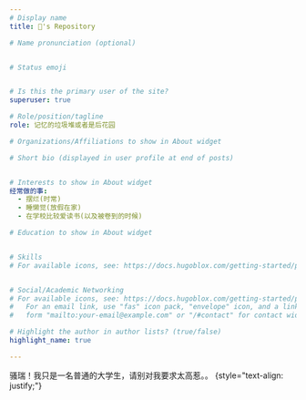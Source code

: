 ```yaml
---
# Display name
title: 🐑's Repository

# Name pronunciation (optional)


# Status emoji


# Is this the primary user of the site?
superuser: true

# Role/position/tagline
role: 记忆的垃圾堆或者是后花园

# Organizations/Affiliations to show in About widget

# Short bio (displayed in user profile at end of posts)


# Interests to show in About widget
经常做的事:
  - 摆烂(时常)
  - 睡懒觉(放假在家)
  - 在学校比较爱读书(以及被卷到的时候)

# Education to show in About widget


# Skills
# For available icons, see: https://docs.hugoblox.com/getting-started/page-builder/#icons


# Social/Academic Networking
# For available icons, see: https://docs.hugoblox.com/getting-started/page-builder/#icons
#   For an email link, use "fas" icon pack, "envelope" icon, and a link in the
#   form "mailto:your-email@example.com" or "/#contact" for contact widget.

# Highlight the author in author lists? (true/false)
highlight_name: true

---
```


骚瑞！我只是一名普通的大学生，请别对我要求太高惹。。
{style="text-align: justify;"}
